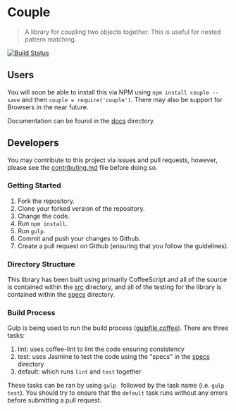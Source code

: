 # Couple
> A library for coupling two objects together. This is useful for nested pattern matching.

[![Build Status](https://travis-ci.org/ryansmith94/couple.svg)](https://travis-ci.org/ryansmith94/couple)

## Users
You will soon be able to install this via NPM using `npm install couple --save` and then `couple = require('couple')`. There may also be support for Browsers in the near future.

Documentation can be found in the [docs](/docs) directory.

## Developers
You may contribute to this project via issues and pull requests, however, please see the [contributing.md](/contributing.md) file before doing so.

### Getting Started
1. Fork the repository.
2. Clone your forked version of the repository.
3. Change the code.
4. Run `npm install`.
5. Run `gulp`.
6. Commit and push your changes to Github.
7. Create a pull request on Github (ensuring that you follow the guidelines).

### Directory Structure
This library has been built using primarily CoffeeScript and all of the source is contained within the [src](/src) directory, and all of the testing for the library is contained within the [specs](/specs) directory.

### Build Process
Gulp is being used to run the build process ([gulpfile.coffee](/gulpfile.coffee)). There are three tasks:

1. lint: uses coffee-lint to lint the code ensuring consistency
2. test: uses Jasmine to test the code using the "specs" in the [specs](/specs) directory
3. default: which runs `lint` and `test` together

These tasks can be ran by using `gulp ` followed by the task name (i.e. `gulp test`). You should try to ensure that the `default` task runs without any errors before submitting a pull request.
